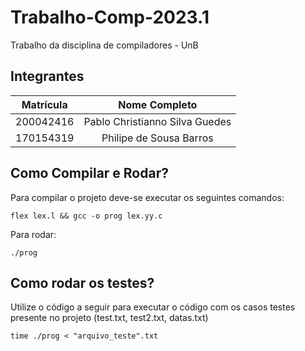# Trabalho-Comp-2023.1

Trabalho da disciplina de compiladores - UnB

## Integrantes

| Matrícula | Nome Completo                 |
|:---------:|:-----------------------------:|
| 200042416 | Pablo Christianno Silva Guedes|
| 170154319 | Philipe de Sousa Barros       |

## Como Compilar e Rodar?

Para compilar o projeto deve-se executar os seguintes comandos:

    flex lex.l && gcc -o prog lex.yy.c

Para rodar:

    ./prog

## Como rodar os testes?

Utilize o código a seguir para executar o código com os casos testes presente no projeto (test.txt, test2.txt, datas.txt)

    time ./prog < "arquivo_teste".txt